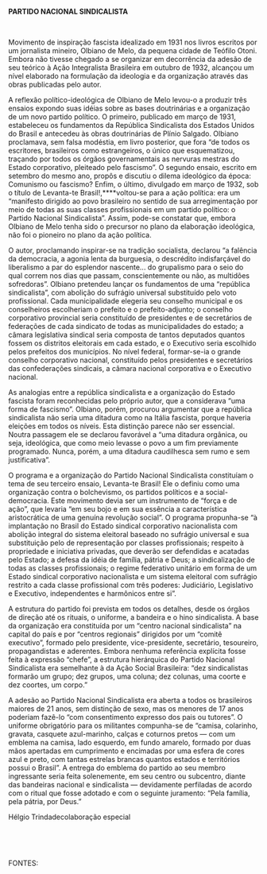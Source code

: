**PARTIDO NACIONAL SINDICALISTA**

 

Movimento de inspiração fascista idealizado em 1931 nos livros escritos
por um jornalista mineiro, Olbiano de Melo, da pequena cidade de Teófilo
Otoni. Embora não tivesse chegado a se organizar em decorrência da
adesão de seu teórico à Ação Integralista Brasileira em outubro de 1932,
alcançou um nível elaborado na formulação da ideologia e da organização
através das obras publicadas pelo autor.

A reflexão político-ideológica de Olbiano de Melo levou-o a produzir
três ensaios expondo suas idéias sobre as bases doutrinárias e a
organização de um novo partido político. O primeiro, publicado em março
de 1931, estabeleceu os fundamentos da República Sindicalista dos
Estados Unidos do Brasil e antecedeu às obras doutrinárias de Plínio
Salgado. Olbiano proclamava, sem falsa modéstia, em livro posterior, que
fora “de todos os escritores, brasileiros como estrangeiros, o único que
esquematizou, traçando por todos os órgãos governamentais as nervuras
mestras do Estado corporativo, pleiteado pelo fascismo”. O segundo
ensaio, escrito em setembro do mesmo ano, propôs e discutiu o dilema
ideológico da época: Comunismo ou fascismo? Enfim, o último, divulgado
em março de 1932, sob o título de Levanta-te Brasil!,****voltou-se para
a ação política: era um “manifesto dirigido ao povo brasileiro no
sentido de sua arregimentação por meio de todas as suas classes
profissionais em um partido político: o Partido Nacional Sindicalista”.
Assim, pode-se constatar que, embora Olbiano de Melo tenha sido o
precursor no plano da elaboração ideológica, não foi o pioneiro no plano
da ação política.

O autor, proclamando inspirar-se na tradição socialista, declarou “a
falência da democracia, a agonia lenta da burguesia, o descrédito
indisfarçável do liberalismo a par do esplendor nascente... do
grupalismo para o seio do qual correm nos dias que passam,
conscientemente ou não, as multidões sofredoras”. Olbiano pretendeu
lançar os fundamentos de uma “república sindicalista”, com abolição do
sufrágio universal substituído pelo voto profissional. Cada
municipalidade elegeria seu conselho municipal e os conselheiros
escolheriam o prefeito e o prefeito-adjunto; o conselho corporativo
provincial seria constituído de presidentes e de secretários de
federações de cada sindicato de todas as municipalidades do estado; a
câmara legislativa sindical seria composta de tantos deputados quantos
fossem os distritos eleitorais em cada estado, e o Executivo seria
escolhido pelos prefeitos dos municípios. No nível federal, formar-se-ia
o grande conselho corporativo nacional, constituído pelos presidentes e
secretários das confederações sindicais, a câmara nacional corporativa e
o Executivo nacional.

As analogias entre a república sindicalista e a organização do Estado
fascista foram reconhecidas pelo próprio autor, que a considerava “uma
forma de fascismo”. Olbiano, porém, procurou argumentar que a república
sindicalista não seria uma ditadura como na Itália fascista, porque
haveria eleições em todos os níveis. Esta distinção parece não ser
essencial. Noutra passagem ele se declarou favorável a “uma ditadura
orgânica, ou seja, ideológica, que como meio levasse o povo a um fim
previamente programado. Nunca, porém, a uma ditadura caudilhesca sem
rumo e sem justificativa”.

O programa e a organização do Partido Nacional Sindicalista constituíam
o tema de seu terceiro ensaio, Levanta-te Brasil! Ele o definiu como uma
organização contra o bolchevismo, os partidos políticos e a
social-democracia. Este movimento devia ser um instrumento de “força e
de ação”, que levaria “em seu bojo e em sua essência a característica
aristocrática de uma genuína revolução social”. O programa propunha-se
“à implantação no Brasil do Estado sindical corporativo nacionalista com
abolição integral do sistema eleitoral baseado no sufrágio universal e
sua substituição pelo de representação por classes profissionais;
respeito à propriedade e iniciativa privadas, que deverão ser defendidas
e acatadas pelo Estado; a defesa da idéia de família, pátria e Deus; a
sindicalização de todas as classes profissionais; o regime federativo
unitário em forma de um Estado sindical corporativo nacionalista e um
sistema eleitoral com sufrágio restrito a cada classe profissional com
três poderes: Judiciário, Legislativo e Executivo, independentes e
harmônicos entre si”.

A estrutura do partido foi prevista em todos os detalhes, desde os
órgãos de direção até os rituais, o uniforme, a bandeira e o hino
sindicalista. A base da organização era constituída por um “centro
nacional sindicalista” na capital do país e por “centros regionais”
dirigidos por um “comitê executivo”, formado pelo presidente,
vice-presidente, secretário, tesoureiro, propagandistas e aderentes.
Embora nenhuma referência explícita fosse feita à expressão “chefe”, a
estrutura hierárquica do Partido Nacional Sindicalista era semelhante à
da Ação Social Brasileira: “dez sindicalistas formarão um grupo; dez
grupos, uma coluna; dez colunas, uma coorte e dez coortes, um corpo.”

A adesão ao Partido Nacional Sindicalista era aberta a todos os
brasileiros maiores de 21 anos, sem distinção de sexo, mas os menores de
17 anos poderiam fazê-lo “com consentimento expresso dos pais ou
tutores”. O uniforme obrigatório para os militantes compunha-se de
“camisa, colarinho, gravata, casquete azul-marinho, calças e coturnos
pretos — com um emblema na camisa, lado esquerdo, em fundo amarelo,
formado por duas mãos apertadas em cumprimento e encimadas por uma
esfera de cores azul e preto, com tantas estrelas brancas quantos
estados e territórios possui o Brasil”. A entrega do emblema do partido
ao seu membro ingressante seria feita solenemente, em seu centro ou
subcentro, diante das bandeiras nacional e sindicalista — devidamente
perfiladas de acordo com o ritual que fosse adotado e com o seguinte
juramento: “Pela família, pela pátria, por Deus.”

Hélgio Trindadecolaboração especial

 

 

FONTES:

 

